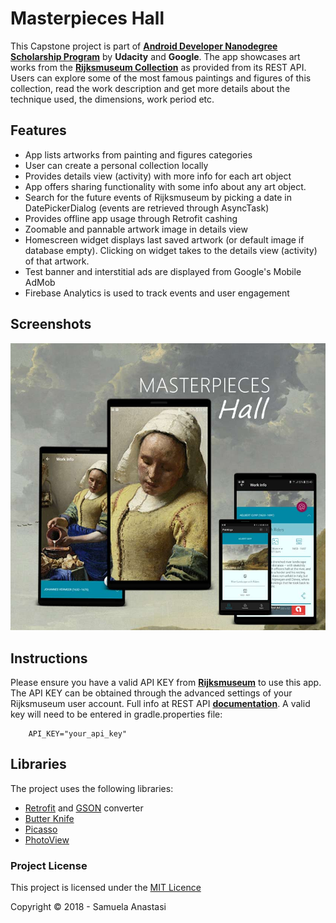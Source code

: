 # Masterpieces Hall

This Capstone project is part of [**Android Developer Nanodegree Scholarship Program**](https://www.udacity.com/google-scholarships) by
**Udacity** and **Google**. The app showcases art works from the [**Rijksmuseum Collection**](https://www.rijksmuseum.nl/en) as provided from its REST API. Users can explore some of the most famous paintings and figures of this collection, read the work description and get more details about the technique used, the dimensions, work period etc.

## Features
* App lists artworks from painting and figures categories
* User can create a personal collection locally
* Provides details view (activity) with more info for each art object
* App offers sharing functionality with some info about any art object.
* Search for the future events of Rijksmuseum by picking a date in DatePickerDialog (events are retrieved through AsyncTask)
* Provides offline app usage through Retrofit cashing
* Zoomable and pannable artwork image in details view
* Homescreen widget displays last saved artwork (or default image if database empty). Clicking on widget takes to the details view (activity) of that artwork.
* Test banner and interstitial ads are displayed from Google's Mobile AdMob
* Firebase Analytics is used to track events and user engagement

## Screenshots

![Masterpieces Hall  Phone](https://raw.githubusercontent.com/SamuelaAnastasi/MasterpiecesHall/master/previews/preview.jpg)  

## Instructions
Please ensure you have a valid API KEY from [**Rijksmuseum**](https://www.rijksmuseum.nl/en) to use this app. The API KEY can be obtained through the advanced settings of your Rijksmuseum user account. Full info at REST API [**documentation**](https://www.rijksmuseum.nl/en/api). A valid key will need to be entered in gradle.properties file:

```
    API_KEY="your_api_key"
```


## Libraries
The project uses the following libraries:
* [Retrofit](http://square.github.io/retrofit/) and [GSON](https://github.com/google/gson) converter
* [Butter Knife](http://jakewharton.github.io/butterknife/)
* [Picasso](http://square.github.io/picasso/)
* [PhotoView](https://github.com/chrisbanes/PhotoView)

### Project License
This project is licensed under the [MIT Licence](https://opensource.org/licenses/MIT)

Copyright &copy; 2018 - Samuela Anastasi
